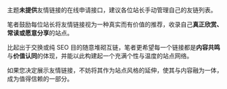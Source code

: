 主题**未提供**友情链接的在线申请接口，建议各位站长手动管理自己的友链列表。

笔者鼓励每位站长将友情链接视为一种真实而有价值的推荐，收录自己**真正欣赏、常读或愿意分享**的站点。

比起出于交换或纯 SEO 目的随意堆砌互链，笔者更希望每一个链接都是**内容共鸣**与**价值认同**的体现，并能以此构建起一个充满个性与温度的站点网络。

如果您决定展示友情链接，不妨将其作为站点风格的延伸，使其与内容融为一体，成为值得信赖的一部分。
